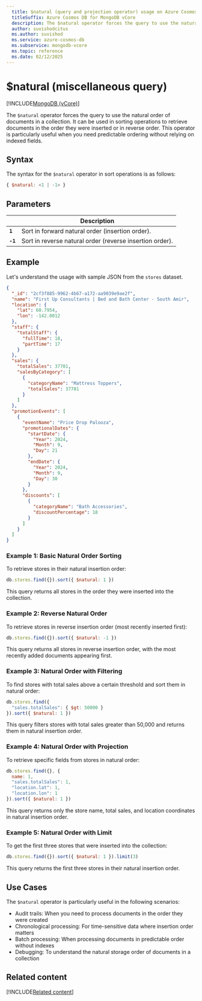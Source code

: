 ```yaml
---
  title: $natural (query and projection operator) usage on Azure Cosmos DB for MongoDB vCore
  titleSuffix: Azure Cosmos DB for MongoDB vCore
  description: The $natural operator forces the query to use the natural order of documents in a collection, providing control over document ordering and retrieval.
  author: suvishodcitus
  ms.author: suvishod
  ms.service: azure-cosmos-db
  ms.subservice: mongodb-vcore
  ms.topic: reference
  ms.date: 02/12/2025
---
```


# $natural (miscellaneous query)

[!INCLUDE[MongoDB (vCore)](~/reusable-content/ce-skilling/azure/includes/cosmos-db/includes/appliesto-mongodb-vcore.md)]

The `$natural` operator forces the query to use the natural order of documents in a collection. It can be used in sorting operations to retrieve documents in the order they were inserted or in reverse order. This operator is particularly useful when you need predictable ordering without relying on indexed fields.

## Syntax

The syntax for the `$natural` operator in sort operations is as follows:

```javascript
{ $natural: <1 | -1> }
```

## Parameters

| | Description |
| --- | --- |
| **`1`** | Sort in forward natural order (insertion order). |
| **`-1`** | Sort in reverse natural order (reverse insertion order). |

## Example

Let's understand the usage with sample JSON from the `stores` dataset.

```json
{
  "_id": "2cf3f885-9962-4b67-a172-aa9039e9ae2f",
  "name": "First Up Consultants | Bed and Bath Center - South Amir",
  "location": {
    "lat": 60.7954,
    "lon": -142.0012
  },
  "staff": {
    "totalStaff": {
      "fullTime": 18,
      "partTime": 17
    }
  },
  "sales": {
    "totalSales": 37701,
    "salesByCategory": [
      {
        "categoryName": "Mattress Toppers",
        "totalSales": 37701
      }
    ]
  },
  "promotionEvents": [
    {
      "eventName": "Price Drop Palooza",
      "promotionalDates": {
        "startDate": {
          "Year": 2024,
          "Month": 9,
          "Day": 21
        },
        "endDate": {
          "Year": 2024,
          "Month": 9,
          "Day": 30
        }
      },
      "discounts": [
        {
          "categoryName": "Bath Accessories",
          "discountPercentage": 18
        }
      ]
    }
  ]
}
```

### Example 1: Basic Natural Order Sorting

To retrieve stores in their natural insertion order:

```javascript
db.stores.find({}).sort({ $natural: 1 })
```

This query returns all stores in the order they were inserted into the collection.

### Example 2: Reverse Natural Order

To retrieve stores in reverse insertion order (most recently inserted first):

```javascript
db.stores.find({}).sort({ $natural: -1 })
```

This query returns all stores in reverse insertion order, with the most recently added documents appearing first.

### Example 3: Natural Order with Filtering

To find stores with total sales above a certain threshold and sort them in natural order:

```javascript
db.stores.find({
  "sales.totalSales": { $gt: 50000 }
}).sort({ $natural: 1 })
```

This query filters stores with total sales greater than 50,000 and returns them in natural insertion order.

### Example 4: Natural Order with Projection

To retrieve specific fields from stores in natural order:

```javascript
db.stores.find({}, {
  name: 1,
  "sales.totalSales": 1,
  "location.lat": 1,
  "location.lon": 1
}).sort({ $natural: 1 })
```

This query returns only the store name, total sales, and location coordinates in natural insertion order.

### Example 5: Natural Order with Limit

To get the first three stores that were inserted into the collection:

```javascript
db.stores.find({}).sort({ $natural: 1 }).limit(3)
```

This query returns the first three stores in their natural insertion order.

## Use Cases

The `$natural` operator is particularly useful in the following scenarios:

- Audit trails: When you need to process documents in the order they were created
- Chronological processing: For time-sensitive data where insertion order matters
- Batch processing: When processing documents in predictable order without indexes
- Debugging: To understand the natural storage order of documents in a collection


## Related content

[!INCLUDE[Related content](../includes/related-content.md)]
